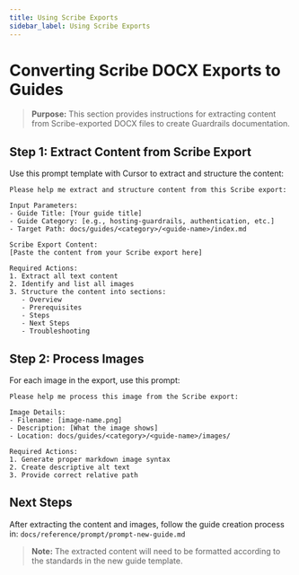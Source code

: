 ```yaml
---
title: Using Scribe Exports
sidebar_label: Using Scribe Exports
---
```


# Converting Scribe DOCX Exports to Guides

> **Purpose:** This section provides instructions for extracting content from Scribe-exported DOCX files to create Guardrails documentation.

## Step 1: Extract Content from Scribe Export

Use this prompt template with Cursor to extract and structure the content:

```
Please help me extract and structure content from this Scribe export:

Input Parameters:
- Guide Title: [Your guide title]
- Guide Category: [e.g., hosting-guardrails, authentication, etc.]
- Target Path: docs/guides/<category>/<guide-name>/index.md

Scribe Export Content:
[Paste the content from your Scribe export here]

Required Actions:
1. Extract all text content
2. Identify and list all images
3. Structure the content into sections:
   - Overview
   - Prerequisites
   - Steps
   - Next Steps
   - Troubleshooting
```

## Step 2: Process Images

For each image in the export, use this prompt:

```
Please help me process this image from the Scribe export:

Image Details:
- Filename: [image-name.png]
- Description: [What the image shows]
- Location: docs/guides/<category>/<guide-name>/images/

Required Actions:
1. Generate proper markdown image syntax
2. Create descriptive alt text
3. Provide correct relative path
```

## Next Steps

After extracting the content and images, follow the guide creation process in:
`docs/reference/prompt/prompt-new-guide.md`

> **Note:** The extracted content will need to be formatted according to the standards in the new guide template.